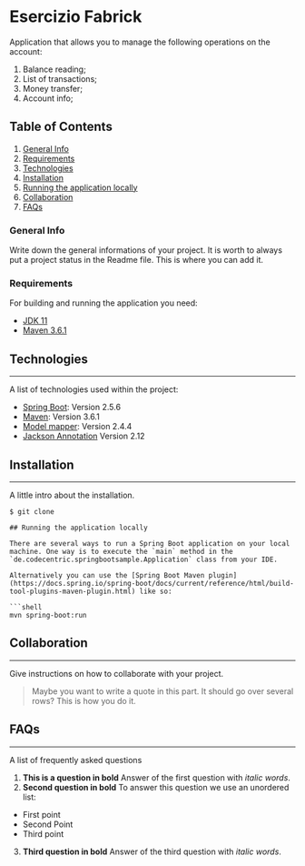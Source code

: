 # Esercizio Fabrick
Application that allows you to manage the following operations on the account:
1. Balance reading;
2. List of transactions;
3. Money transfer;
4. Account info; 

## Table of Contents
1. [General Info](#general-info)
2. [Requirements](#requirements)
3. [Technologies](#technologies)
4. [Installation](#installation)
5. [Running the application locally](#running-the-application-locally)
6. [Collaboration](#collaboration)
7. [FAQs](#faqs)

### General Info
Write down the general informations of your project. It is worth to always put a project status in the Readme file. This is where you can add it. 

### Requirements

For building and running the application you need:

- [JDK 11](https://www.oracle.com/it/java/technologies/javase/jdk11-archive-downloads.html)
- [Maven 3.6.1](https://maven.apache.org)

## Technologies

***
A list of technologies used within the project:
* [Spring Boot](https://spring.io/projects/spring-boot): Version 2.5.6
* [Maven](https://maven.apache.org/): Version 3.6.1
* [Model mapper](http://modelmapper.org/user-manual/spring-integration/): Version 2.4.4
* [Jackson Annotation](https://mvnrepository.com/artifact/com.fasterxml.jackson.core/jackson-annotations) Version 2.12

## Installation

***
A little intro about the installation.
```
$ git clone 

## Running the application locally

There are several ways to run a Spring Boot application on your local machine. One way is to execute the `main` method in the `de.codecentric.springbootsample.Application` class from your IDE.

Alternatively you can use the [Spring Boot Maven plugin](https://docs.spring.io/spring-boot/docs/current/reference/html/build-tool-plugins-maven-plugin.html) like so:

```shell
mvn spring-boot:run
```

## Collaboration
***
Give instructions on how to collaborate with your project.
> Maybe you want to write a quote in this part. 
> It should go over several rows?
> This is how you do it.

## FAQs
***
A list of frequently asked questions
1. **This is a question in bold**
Answer of the first question with _italic words_. 
2. __Second question in bold__ 
To answer this question we use an unordered list:
* First point
* Second Point
* Third point
3. **Third question in bold**
Answer of the third question with *italic words*.


